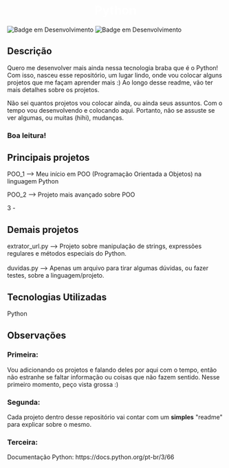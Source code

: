 <h1 align="center"> <b style="color:white"> Python</b> </h1>

![Badge em Desenvolvimento](https://img.shields.io/badge/license-napolifabrizio-green)
![Badge em Desenvolvimento](https://img.shields.io/badge/status-desenvolvimento-yellow)

<section>
<h2><b>Descrição</b></h2>

<p>
Quero me desenvolver mais ainda nessa tecnologia braba que é o Python! Com isso, nasceu esse repositório, um lugar lindo, onde vou colocar alguns projetos que me façam aprender mais :)
Ao longo desse readme, vão ter mais detalhes sobre os projetos.

Não sei quantos projetos vou colocar ainda, ou ainda seus assuntos. Com o tempo vou desenvolvendo e colocando aqui. Portanto, não se assuste se ver algumas, ou muitas (hihi), mudanças.<br>
### Boa leitura!
</p>
</section>
<section>
<h2><b>Principais projetos</b></h2>

<p>
POO_1 --> Meu início em POO (Programação 
Orientada a Objetos) na linguagem Python

POO_2 --> Projeto mais avançado sobre POO 

 3 -
</p>

<h2>Demais projetos</h2>
<p>
extrator_url.py --> Projeto sobre manipulação de strings, expressões regulares e métodos especiais do Python.
<br><br>
duvidas.py --> Apenas um arquivo para tirar algumas dúvidas, ou fazer testes, sobre a linguagem/projeto.
</p>
</section>

<section>
<h2><b>Tecnologias Utilizadas</b></h2>
<p>
Python

</p>
</section>

<section>
<h2><b>Observações</b></h2>
<h3>
Primeira:
</h3>
Vou adicionando os projetos e falando deles por aqui com o tempo, então não estranhe se faltar informação ou coisas que não fazem sentido. Nesse primeiro momento, peço vista grossa :)
<br>
<h3>
Segunda:
</h3>
Cada projeto dentro desse repositório vai contar com um <b>simples</b> "readme" para explicar sobre o mesmo.
<br>
<h3>
Terceira:
</h3>
Documentação Python: https://docs.python.org/pt-br/3/66

